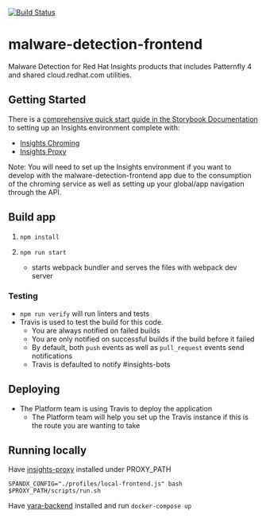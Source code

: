 [![Build Status](https://travis-ci.org/RedHatInsights/malware-detection-frontend.svg?branch=master)](https://travis-ci.org/RedHatInsights/malware-detection-frontend)

# malware-detection-frontend

Malware Detection for Red Hat Insights products that includes Patternfly 4 and shared cloud.redhat.com utilities.

## Getting Started

There is a [comprehensive quick start guide in the Storybook Documentation](https://github.com/RedHatInsights/insights-frontend-storybook/blob/master/src/docs/welcome/quickStart/DOC.md) to setting up an Insights environment complete with:

- [Insights Chroming](https://github.com/RedHatInsights/insights-chrome)
- [Insights Proxy](https://github.com/RedHatInsights/insights-proxy)

Note: You will need to set up the Insights environment if you want to develop with the malware-detection-frontend app due to the consumption of the chroming service as well as setting up your global/app navigation through the API.

## Build app

1. ```npm install```

2. ```npm run start```
    - starts webpack bundler and serves the files with webpack dev server

### Testing

- `npm run verify` will run linters and tests
- Travis is used to test the build for this code.
  - You are always notified on failed builds
  - You are only notified on successful builds if the build before it failed
  - By default, both `push` events as well as `pull_request` events send notifications
  - Travis is defaulted to notify #insights-bots
## Deploying

- The Platform team is using Travis to deploy the application
  - The Platform team will help you set up the Travis instance if this is the route you are wanting to take

## Running locally
Have [insights-proxy](https://github.com/RedHatInsights/insights-proxy) installed under PROXY_PATH

```shell
SPANDX_CONFIG="./profiles/local-frontend.js" bash $PROXY_PATH/scripts/run.sh
```

Have [yara-backend](https://github.com/RedHatInsights/yara-backend) installed and run ```docker-compose up```

